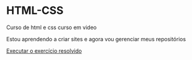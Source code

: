 # HTML-CSS
 Curso de html e css curso em video

Estou aprendendo a criar sites e agora vou gerenciar meus repositórios

<a href="https://carlosrafaelsilva.github.io/HTML-CSS/Exerc%C3%ADcios/M%C3%B3dulo%202//exdesafio10/exdesafio10resolvido/android.html#">Executar o exercício resolvido</a>

